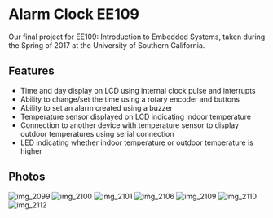 # Alarm Clock EE109

Our final project for EE109: Introduction to Embedded Systems, taken during the Spring of 2017 at the University of Southern California.

## Features
- Time and day display on LCD using internal clock pulse and interrupts
- Ability to change/set the time using a rotary encoder and buttons
- Ability to set an alarm created using a buzzer
- Temperature sensor displayed on LCD indicating indoor temperature
- Connection to another device with temperature sensor to display outdoor temperatures using serial connection
- LED indicating whether indoor temperature or outdoor temperature is higher

## Photos
![img_2099](https://cloud.githubusercontent.com/assets/22362476/26421990/1bc8fe08-4096-11e7-9fd3-56cc032f7dd5.jpg)
![img_2100](https://cloud.githubusercontent.com/assets/22362476/26421984/1bbc9f96-4096-11e7-9433-df425bb70499.jpg)
![img_2101](https://cloud.githubusercontent.com/assets/22362476/26421986/1bbdc63c-4096-11e7-8f62-3a1f7a67bc46.jpg)
![img_2106](https://cloud.githubusercontent.com/assets/22362476/26421987/1bc13c04-4096-11e7-919e-07b3b1c873f4.jpg)
![img_2109](https://cloud.githubusercontent.com/assets/22362476/26421985/1bbce258-4096-11e7-9488-819d3ed0453c.jpg)
![img_2110](https://cloud.githubusercontent.com/assets/22362476/26421988/1bc30822-4096-11e7-9e26-7082d8e985f7.jpg)
![img_2112](https://cloud.githubusercontent.com/assets/22362476/26421989/1bc6d664-4096-11e7-9155-25a290a60152.jpg)

